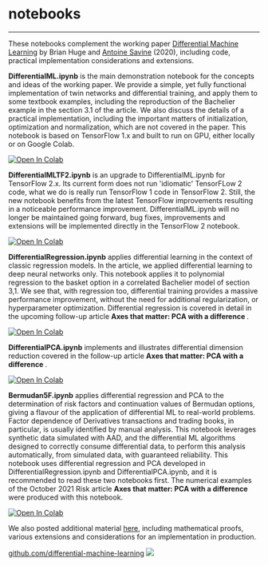 # notebooks
---

These notebooks complement the working paper [Differential Machine Learning](https://arxiv.org/abs/2005.02347) by Brian Huge and [Antoine Savine](https://antoinesavine.com) (2020), including code, practical implementation considerations and extensions. 

**DifferentialML.ipynb** is the main demonstration notebook for the concepts and ideas of the working paper. We provide a simple, yet fully functional implementation of twin networks and differential training, and apply them to some textbook examples, including the reproduction of the Bachelier example in the section 3.1 of the article. We also discuss the details of a practical implementation, including the important matters of initialization, optimization and normalization, which are not covered in the paper. This notebook is based on TensorFlow 1.x and built to run on GPU, either locally or on Google Colab. 

<a href="https://colab.research.google.com/github/differential-machine-learning/notebooks/blob/master/DifferentialML.ipynb" target="_parent"><img src="https://colab.research.google.com/assets/colab-badge.svg" alt="Open In Colab"/></a>

**DifferentialMLTF2.ipynb** is an upgrade to DifferentialML.ipynb for TensorFlow 2.x. Its current form does not run 'idiomatic' TensorFLow 2 code, what we do is really run TensorFlow 1 code in TensorFlow 2. Still, the new notebook benefits from the latest TensorFlow improvements resulting in a noticeable performance improvement. DifferentialML.ipynb will no longer be maintained going forward, bug fixes, improvements and extensions will be implemented directly in the TensorFlow 2 notebook.

<a href="https://colab.research.google.com/github/differential-machine-learning/notebooks/blob/master/DifferentialMLTF2.ipynb" target="_parent"><img src="https://colab.research.google.com/assets/colab-badge.svg" alt="Open In Colab"/></a>

**DifferentialRegression.ipynb** applies differential learning in the context of classic regression models. In the article, we applied differential learning to deep neural networks only. This notebook applies it to polynomial regression to the basket option in a correlated Bachelier model of section 3,1. We see that, with regression too, differential training provides a massive performance improvement, without the need for additional regularization, or hyperparameter optimization. Differential regression is covered in detail in the upcoming follow-up article <b> Axes that matter: PCA with a difference </b>.

<a href="https://colab.research.google.com/github/differential-machine-learning/notebooks/blob/master/DifferentialRegression.ipynb" target="_parent"><img src="https://colab.research.google.com/assets/colab-badge.svg" alt="Open In Colab"/></a>
 
**DifferentialPCA.ipynb** implements and illustrates differential dimension reduction covered in the follow-up article <b> Axes that matter: PCA with a difference </b>.

<a href="https://colab.research.google.com/github/differential-machine-learning/notebooks/blob/master/DifferentialPCA.ipynb" target="_parent"><img src="https://colab.research.google.com/assets/colab-badge.svg" alt="Open In Colab"/></a>

**Bermudan5F.ipynb** applies differential regression and PCA to the determination of risk factors and continuation values of Bermudan options, giving a flavour of the application of differential ML to real-world problems. Factor dependence of Derivatives transactions and trading books, in particular, is usually identified by manual analysis. This notebook leverages synthetic data simulated with AAD, and the differential ML algorithms designed to correctly consume differential data, to perform this analysis automatically, from simulated data, with guaranteed reliability. This notebook uses differential regression and PCA developed in DifferentialRegression.ipynb and DifferentialPCA.ipynb, and it is recommended to read these two notebooks first. The numerical examples of the October 2021 Risk article <b> Axes that matter: PCA with a difference </b> were produced with this notebook.

<a href="https://colab.research.google.com/github/differential-machine-learning/notebooks/blob/master/Bermudan5F.ipynb" target="_parent"><img src="https://colab.research.google.com/assets/colab-badge.svg" alt="Open In Colab"/></a>

We also posted additional material [here](https://differential-machine-learning.github.io/appendices/), including mathematical proofs, various extensions and considerations for an implementation in production.
          
[github.com/differential-machine-learning](https://github.com/differential-machine-learning)
<img src="differential.png">
